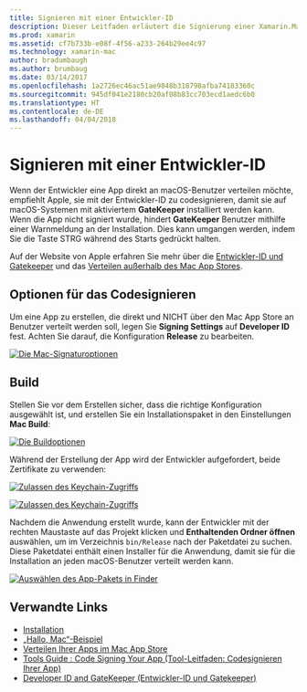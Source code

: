 ```yaml
---
title: Signieren mit einer Entwickler-ID
description: Dieser Leitfaden erläutert die Signierung einer Xamarin.Mac-App mit der Entwickler-ID für die Veröffentlichung.
ms.prod: xamarin
ms.assetid: cf7b733b-e08f-4f56-a233-264b29ee4c97
ms.technology: xamarin-mac
author: bradumbaugh
ms.author: brumbaug
ms.date: 03/14/2017
ms.openlocfilehash: 1a2726ec46ac51ae9848b318798afba74183360c
ms.sourcegitcommit: 945df041e2180cb20af08b83cc703ecd1aedc6b0
ms.translationtype: HT
ms.contentlocale: de-DE
ms.lasthandoff: 04/04/2018
---
```

# <a name="sign-with-developer-id"></a>Signieren mit einer Entwickler-ID

Wenn der Entwickler eine App direkt an macOS-Benutzer verteilen möchte, empfiehlt Apple, sie mit der Entwickler-ID zu codesignieren, damit sie auf macOS-Systemen mit aktiviertem **GateKeeper** installiert werden kann. Wenn die App nicht signiert wurde, hindert **GateKeeper** Benutzer mithilfe einer Warnmeldung an der Installation. Dies kann umgangen werden, indem Sie die Taste STRG während des Starts gedrückt halten.

Auf der Website von Apple erfahren Sie mehr über die [Entwickler-ID und Gatekeeper](https://developer.apple.com/resources/developer-id/) und das [Verteilen außerhalb des Mac App Stores](https://developer.apple.com/library/content/documentation/IDEs/Conceptual/AppDistributionGuide/Introduction/Introduction.html).

## <a name="code-signing-options"></a>Optionen für das Codesignieren

Um eine App zu erstellen, die direkt und NICHT über den Mac App Store an Benutzer verteilt werden soll, legen Sie **Signing Settings** auf **Developer ID** fest. Achten Sie darauf, die Konfiguration **Release** zu bearbeiten.

 [![](signing-images/config02.png "Die Mac-Signaturoptionen")](signing-images/config02.png#lightbox)


## <a name="build"></a>Build

Stellen Sie vor dem Erstellen sicher, dass die richtige Konfiguration ausgewählt ist, und erstellen Sie ein Installationspaket in den Einstellungen **Mac Build**:

[![](signing-images/config03.png "Die Buildoptionen")](signing-images/config03.png#lightbox)

Während der Erstellung der App wird der Entwickler aufgefordert, beide Zertifikate zu verwenden:

 [![](signing-images/image57.png "Zulassen des Keychain-Zugriffs")](signing-images/image57.png#lightbox)

 [![](signing-images/image58.png "Zulassen des Keychain-Zugriffs")](signing-images/image58.png#lightbox)

Nachdem die Anwendung erstellt wurde, kann der Entwickler mit der rechten Maustaste auf das Projekt klicken und **Enthaltenden Ordner öffnen** auswählen, um im Verzeichnis `bin/Release` nach der Paketdatei zu suchen. Diese Paketdatei enthält einen Installer für die Anwendung, damit sie für die Installation an jeden macOS-Benutzer verteilt werden kann.

 [![](signing-images/image59.png "Auswählen des App-Pakets in Finder")](signing-images/image59.png#lightbox)

## <a name="related-links"></a>Verwandte Links

- [Installation](~//mac/get-started/installation.md)
- [„Hallo, Mac“-Beispiel](~//mac/get-started/hello-mac.md)
- [Verteilen Ihrer Apps im Mac App Store](https://developer.apple.com/devcenter/mac/checklist/)
- [Tools Guide : Code Signing Your App (Tool-Leitfaden: Codesignieren Ihrer App)](https://developer.apple.com/library/mac/#documentation/ToolsLanguages/Conceptual/OSXWorkflowGuide/CodeSigning/CodeSigning.html)
- [Developer ID and GateKeeper (Entwickler-ID und Gatekeeper)](https://developer.apple.com/resources/developer-id/)
